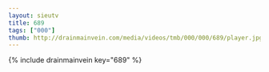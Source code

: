 ```yaml
--- 
layout: sieutv
title: 689
tags: ["000"]
thumb: http://drainmainvein.com/media/videos/tmb/000/000/689/player.jpg
---
```

{% include drainmainvein key="689" %} 
